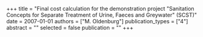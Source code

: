+++
title = "Final cost calculation for the demonstration project \"Sanitation Concepts for Separate Treatment of Urine, Faeces and Greywater\" (SCST)"
date = 2007-01-01
authors = ["M. Oldenburg"]
publication_types = ["4"]
abstract = ""
selected = false
publication = ""
+++

